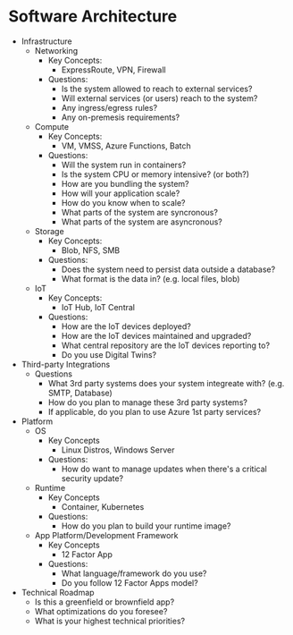 # Software Architecture

* Infrastructure
    * Networking
        * Key Concepts:
            * ExpressRoute, VPN, Firewall
        * Questions:
            * Is the system allowed to reach to external services?
            * Will external services (or users) reach to the system?
            * Any ingress/egress rules?
            * Any on-premesis requirements?
    * Compute
        * Key Concepts:
            * VM, VMSS, Azure Functions, Batch
        * Questions:
            * Will the system run in containers?
            * Is the system CPU or memory intensive? (or both?)
            * How are you bundling the system?
            * How will your application scale?
            * How do you know when to scale?
            * What parts of the system are syncronous?  
            * What parts of the system are asyncronous?
    * Storage
        * Key Concepts:
            * Blob, NFS, SMB
        * Questions:
            * Does the system need to persist data outside a database?
            * What format is the data in?  (e.g. local files, blob)
    * IoT
        * Key Concepts:
            * IoT Hub, IoT Central
        * Questions:
            * How are the IoT devices deployed?
            * How are the IoT devices maintained and upgraded?
            * What central repository are the IoT devices reporting to?
            * Do you use Digital Twins?
* Third-party Integrations
    * Questions
        * What 3rd party systems does your system integreate with? (e.g. SMTP, Database)
        * How do you plan to manage these 3rd party systems?
        * If applicable, do you plan to use Azure 1st party services?
* Platform
    * OS
        * Key Concepts
            * Linux Distros, Windows Server
        * Questions:
            * How do want to manage updates when there's a critical security update?
    * Runtime
        * Key Concepts
            * Container, Kubernetes
        * Questions:
            * How do you plan to build your runtime image?
    * App Platform/Development Framework
        * Key Concepts
            * 12 Factor App
        * Questions:
            * What language/framework do you use?
            * Do you follow 12 Factor Apps model?
* Technical Roadmap
    * Is this a greenfield or brownfield app?
    * What optimizations do you foresee?
    * What is your highest technical priorities?
